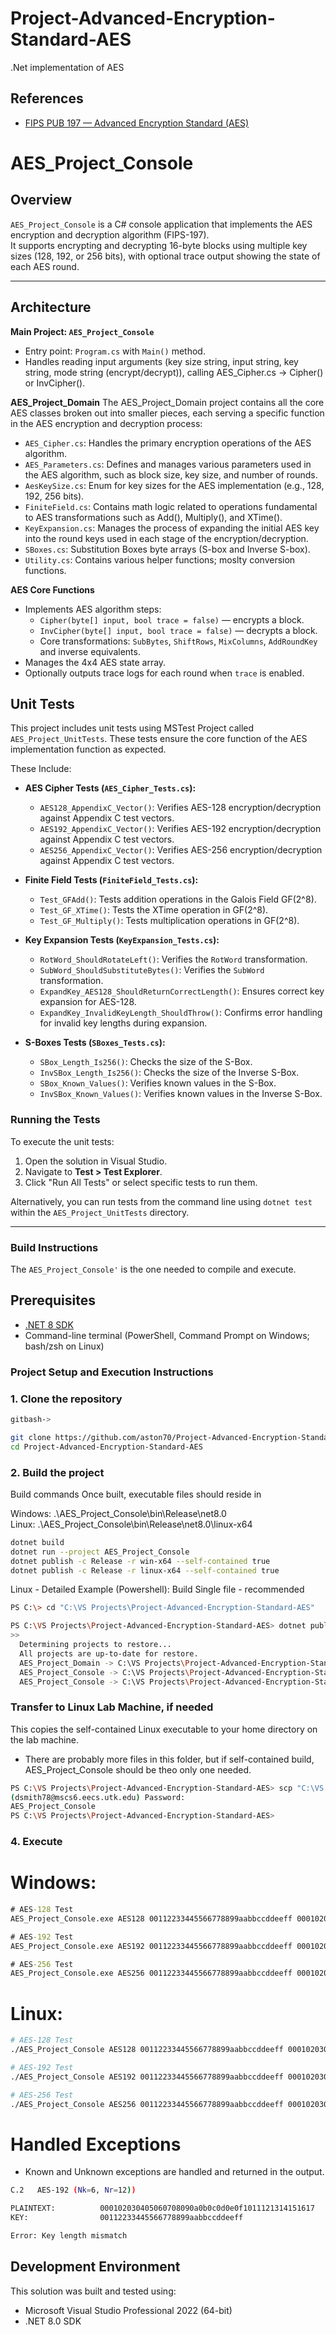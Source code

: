 # Project-Advanced-Encryption-Standard-AES
.Net implementation of AES

## References

- [FIPS PUB 197 — Advanced Encryption Standard (AES)](https://nvlpubs.nist.gov/nistpubs/FIPS/NIST.FIPS.197.pdf)


# AES_Project_Console

## Overview

`AES_Project_Console` is a C# console application that implements the AES encryption and decryption algorithm (FIPS-197).  
It supports encrypting and decrypting 16-byte blocks using multiple key sizes (128, 192, or 256 bits), with optional trace output showing the state of each AES round.

---

## Architecture

**Main Project: `AES_Project_Console`**
- Entry point: `Program.cs` with `Main()` method.
- Handles reading input arguments (key size string, input string, key string, mode string (encrypt/decrypt)), calling AES_Cipher.cs -> Cipher() or InvCipher().

**AES_Project_Domain**
The AES_Project_Domain project contains all the core AES classes broken out into smaller pieces, each serving a specific function in the AES encryption and decryption process:

- `AES_Cipher.cs`: Handles the primary encryption operations of the AES algorithm.
- `AES_Parameters.cs`: Defines and manages various parameters used in the AES algorithm, such as block size, key size, and number of rounds.
- `AesKeySize.cs`: Enum for key sizes for the AES implementation (e.g., 128, 192, 256 bits).
- `FiniteField.cs`: Contains math logic related to operations fundamental to AES transformations such as Add(), Multiply(), and XTime().
- `KeyExpansion.cs`: Manages the process of expanding the initial AES key into the round keys used in each stage of the encryption/decryption.
- `SBoxes.cs`: Substitution Boxes byte arrays (S-box and Inverse S-box).
- `Utility.cs`: Contains various helper functions; moslty conversion functions.

**AES Core Functions**
- Implements AES algorithm steps:
  - `Cipher(byte[] input, bool trace = false)` — encrypts a block.
  - `InvCipher(byte[] input, bool trace = false)` — decrypts a block.
  - Core transformations: `SubBytes`, `ShiftRows`, `MixColumns`, `AddRoundKey` and inverse equivalents.
- Manages the 4x4 AES state array.
- Optionally outputs trace logs for each round when `trace` is enabled.

## Unit Tests

This project includes unit tests using MSTest Project called `AES_Project_UnitTests`. These tests ensure the core function of the AES implementation function as expected.

These Include:

*   **AES Cipher Tests (`AES_Cipher_Tests.cs`):**
    *   `AES128_AppendixC_Vector()`: Verifies AES-128 encryption/decryption against Appendix C test vectors.
    *   `AES192_AppendixC_Vector()`: Verifies AES-192 encryption/decryption against Appendix C test vectors.
    *   `AES256_AppendixC_Vector()`: Verifies AES-256 encryption/decryption against Appendix C test vectors.

*   **Finite Field Tests (`FiniteField_Tests.cs`):**
    *   `Test_GFAdd()`: Tests addition operations in the Galois Field GF(2^8).
    *   `Test_GF_XTime()`: Tests the XTime operation in GF(2^8).
    *   `Test_GF_Multiply()`: Tests multiplication operations in GF(2^8).

*   **Key Expansion Tests (`KeyExpansion_Tests.cs`):**
    *   `RotWord_ShouldRotateLeft()`: Verifies the `RotWord` transformation.
    *   `SubWord_ShouldSubstituteBytes()`: Verifies the `SubWord` transformation.
    *   `ExpandKey_AES128_ShouldReturnCorrectLength()`: Ensures correct key expansion for AES-128.
    *   `ExpandKey_InvalidKeyLength_ShouldThrow()`: Confirms error handling for invalid key lengths during expansion.

*   **S-Boxes Tests (`SBoxes_Tests.cs`):**
    *   `SBox_Length_Is256()`: Checks the size of the S-Box.
    *   `InvSBox_Length_Is256()`: Checks the size of the Inverse S-Box.
    *   `SBox_Known_Values()`: Verifies known values in the S-Box.
    *   `InvSBox_Known_Values()`: Verifies known values in the Inverse S-Box.

### Running the Tests

To execute the unit tests:

1.  Open the solution in Visual Studio.
2.  Navigate to **Test > Test Explorer**.
3.  Click "Run All Tests" or select specific tests to run them.

Alternatively, you can run tests from the command line using `dotnet test` within the `AES_Project_UnitTests` directory.

---

### Build Instructions

The `AES_Project_Console'` is the one needed to compile and execute.

## Prerequisites

- [.NET 8 SDK](https://dotnet.microsoft.com/en-us/download/dotnet/8.0)
- Command-line terminal (PowerShell, Command Prompt on Windows; bash/zsh on Linux)

### Project Setup and Execution Instructions

### 1. Clone the repository
```bash
gitbash->

git clone https://github.com/aston70/Project-Advanced-Encryption-Standard-AES.git
cd Project-Advanced-Encryption-Standard-AES
```

### 2. Build the project
Build commands
Once built, executable files should reside in 

Windows:  .\AES_Project_Console\bin\Release\net8.0\
Linux:    .\AES_Project_Console\bin\Release\net8.0\linux-x64

```bash
dotnet build
dotnet run --project AES_Project_Console
dotnet publish -c Release -r win-x64 --self-contained true
dotnet publish -c Release -r linux-x64 --self-contained true
```

Linux - Detailed Example (Powershell):
Build Single file - recommended

```bash
PS C:\> cd "C:\VS Projects\Project-Advanced-Encryption-Standard-AES"

PS C:\VS Projects\Project-Advanced-Encryption-Standard-AES> dotnet publish ".\AES_Project\AES_Project_Console\AES_Project_Console.csproj" -c Release -r linux-x64 --self-contained true -p:PublishSingleFile=true -p:PublishTrimmed=true -o ./publish
>>
  Determining projects to restore...
  All projects are up-to-date for restore.
  AES_Project_Domain -> C:\VS Projects\Project-Advanced-Encryption-Standard-AES\AES_Project\AES_Project_Domain\bin\Release\net8.0\AES_Project_Domain.dll
  AES_Project_Console -> C:\VS Projects\Project-Advanced-Encryption-Standard-AES\AES_Project\AES_Project_Console\bin\Release\net8.0\linux-x64\AES_Project_Console.dll
  AES_Project_Console -> C:\VS Projects\Project-Advanced-Encryption-Standard-AES\publish\
```

### Transfer to Linux Lab Machine, if needed
This copies the self-contained Linux executable to your home directory on the lab machine.
* There are probably more files in this folder, but if self-contained build, AES_Project_Console should be theo only one needed.
  
```bash
PS C:\VS Projects\Project-Advanced-Encryption-Standard-AES> scp "C:\VS Projects\Project-Advanced-Encryption-Standard-AES\publish\AES_Project_Console" dsmith78@mscs6.eecs.utk.edu:~/
(dsmith78@mscs6.eecs.utk.edu) Password:
AES_Project_Console                                                                                                                            100%   13MB  13.1MB/s   00:00
PS C:\VS Projects\Project-Advanced-Encryption-Standard-AES>
```

### 4. Execute

# Windows:
```bat
# AES-128 Test
AES_Project_Console.exe AES128 00112233445566778899aabbccddeeff 000102030405060708090a0b0c0d0e0f > AES_output.txt

# AES-192 Test
AES_Project_Console.exe AES192 00112233445566778899aabbccddeeff 000102030405060708090a0b0c0d0e0f1011121314151617 > AES_output.txt

# AES-256 Test
AES_Project_Console.exe AES256 00112233445566778899aabbccddeeff 000102030405060708090a0b0c0d0e0f101112131415161718191a1b1c1d1e1f > AES_output.txt
```

# Linux:
```bash
# AES-128 Test
./AES_Project_Console AES128 00112233445566778899aabbccddeeff 000102030405060708090a0b0c0d0e0f > AES_output.txt

# AES-192 Test
./AES_Project_Console AES192 00112233445566778899aabbccddeeff 000102030405060708090a0b0c0d0e0f1011121314151617 > AES_output.txt

# AES-256 Test
./AES_Project_Console AES256 00112233445566778899aabbccddeeff 000102030405060708090a0b0c0d0e0f101112131415161718191a1b1c1d1e1f > AES_output.txt
```

# Handled Exceptions
* Known and Unknown exceptions are handled and returned in the output.
```bash
C.2   AES-192 (Nk=6, Nr=12))

PLAINTEXT:          000102030405060708090a0b0c0d0e0f1011121314151617
KEY:                00112233445566778899aabbccddeeff

Error: Key length mismatch
```

## Development Environment

This solution was built and tested using:

- Microsoft Visual Studio Professional 2022 (64-bit)
- .NET 8.0 SDK




